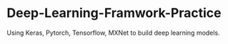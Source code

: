 # Deep-Learning-Framwork-Practice
Using Keras, Pytorch, Tensorflow, MXNet to build deep learning models.
